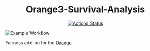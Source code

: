 <h1 align="center">Orange3-Survival-Analysis</h1>


<p align="center">
<a href="https://github.com/ZanMervic//orange3-fairness/actions"><img alt="Actions Status" src="https://github.com/ZanMervic/orange3-fairness/actions/workflows/test.yml/badge.svg"></a>
</p>

![Example Workflow](doc/readme-screenshot.png)

Fairness add-on for the [Orange](http://orange.biolab.si)
